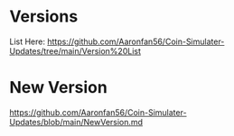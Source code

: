 # Versions

List Here: https://github.com/Aaronfan56/Coin-Simulater-Updates/tree/main/Version%20List

# New Version

https://github.com/Aaronfan56/Coin-Simulater-Updates/blob/main/NewVersion.md
